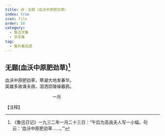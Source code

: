 ```yaml
---
title: 诗：无题（血沃中原肥劲草）
index: true
icon: file
order: 58
category:
  - 鲁迅文集
  - 杂文集
tag:  
  - 集外集拾遗
---
```


## 无题(血沃中原肥劲草)[^①]

血沃中原肥劲草，寒凝大地发春华。  
英雄多故谋夫病，泪洒崇陵噪暮鸦。

　　　　　　　　　　　一月

【注释】

[^①]: 《鲁迅日记》一九三二年一月二十三日：“午后为高良夫人写一小幅，句云：‘血沃中原肥劲草……。’”
